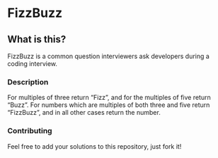 # FizzBuzz

## What is this?

FizzBuzz is a common question interviewers ask developers during a coding interview.

### Description

For multiples of three return “Fizz”, and for the multiples of five return “Buzz”. For numbers which are multiples of both three and five return “FizzBuzz”, and in all other cases return the number.

### Contributing

Feel free to add your solutions to this repository, just fork it!
